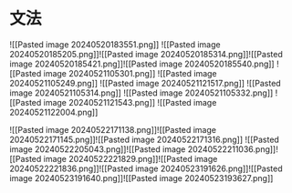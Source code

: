 
# 文法
![[Pasted image 20240520183551.png]]
![[Pasted image 20240520185205.png]]![[Pasted image 20240520185314.png]]![[Pasted image 20240520185421.png]]![[Pasted image 20240520185540.png]]
![[Pasted image 20240521105301.png]]
![[Pasted image 20240521105249.png]]
![[Pasted image 20240521121517.png]]
![[Pasted image 20240521105314.png]]
![[Pasted image 20240521105332.png]]
![[Pasted image 20240521121543.png]]
![[Pasted image 20240521122004.png]]

![[Pasted image 20240522171138.png]]![[Pasted image 20240522171145.png]]![[Pasted image 20240522171316.png]]
![[Pasted image 20240522205043.png]]![[Pasted image 20240522211036.png]]![[Pasted image 20240522221829.png]]![[Pasted image 20240522221836.png]]![[Pasted image 20240523191626.png]]![[Pasted image 20240523191640.png]]![[Pasted image 20240523193627.png]]
